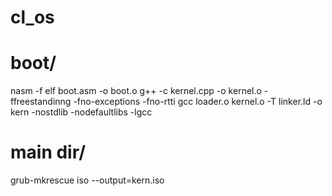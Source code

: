 # cl_os

# **boot/**
nasm -f elf boot.asm -o boot.o
g++ -c kernel.cpp -o kernel.o -ffreestandinng -fno-exceptions -fno-rtti
gcc loader.o kernel.o -T linker.ld -o kern -nostdlib -nodefaultlibs -lgcc

# **main dir/**
grub-mkrescue iso --output=kern.iso
